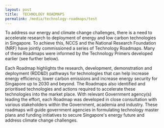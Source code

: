 ```yaml
---
layout: post
title:  TECHNOLOGY ROADMAPS
permalink: /media/technology-roadmaps/test
---
```


To address our energy and climate change challenges, there is a need to accelerate research to deployment of energy and low carbon technologies in Singapore. To achieve this, NCCS and the National Research Foundation (NRF) have jointly commissioned a series of Technology Roadmaps. Many of these Roadmaps were informed by the Technology Primers developed earlier (see further below).

Each Roadmap highlights the research, development, demonstration and deployment (RDD&D) pathways for technologies that can help increase energy efficiency, lower carbon emissions and increase energy security for Singapore up to 2030 and beyond. The Roadmaps also identified and prioritised technologies and actions required to accelerate these technologies into the market place. With relevant Government agency(s) leading the effort, each Roadmap was developed in close consultation with various stakeholders within the Government, academia and industry. These roadmaps will guide government agencies in formulating technology master plans and funding initiatives to secure Singapore's energy future and address climate change challenges.